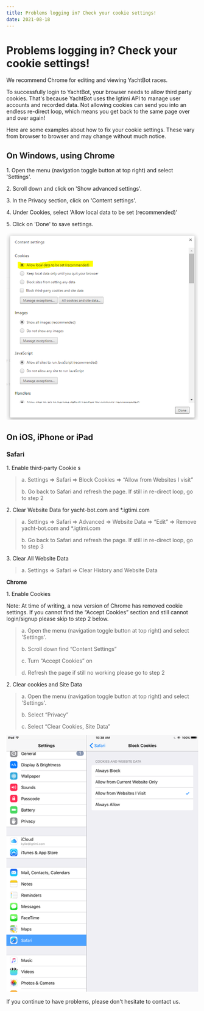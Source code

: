 ```yaml
---
title: Problems logging in? Check your cookie settings!
date: 2021-08-18
---
```


# Problems logging in? Check your cookie settings!

We recommend Chrome for editing and viewing YachtBot races.

To successfully login to YachtBot, your browser needs to allow third party cookies. That's because YachtBot uses the Igtimi API to manage user accounts and recorded data. Not allowing cookies can send you into an endless re-direct loop, which means you get back to the same page over and over again!

Here are some examples about how to fix your cookie settings. These vary from browser to browser and may change without much notice.

## On Windows, using Chrome

1\. Open the menu (navigation toggle button at top right) and select 'Settings'.

2\. Scroll down and click on 'Show advanced settings'.

3\. In the Privacy section, click on 'Content settings'.

4\. Under Cookies, select 'Allow local data to be set (recommended)'

5\. Click on 'Done' to save settings.

<img src="../../../assets/images/blob1454364198671.png" alt=""  />

## On iOS, iPhone or iPad

### Safari

1\. Enable third-party Cookie s

> a. Settings => Safari => Block Cookies => “Allow from Websites I visit”
>
> b. Go back to Safari and refresh the page. If still in re-direct loop, go to step 2

2\. Clear Website Data for yacht-bot.com and \*.igtimi.com

> a. Settings => Safari => Advanced => Website Data => “Edit” => Remove yacht-bot.com and \*.igtimi.com
>
> b. Go back to Safari and refresh the page. If still in re-direct loop, go to step 3

3\. Clear All Website Data

> a. Settings => Safari => Clear History and Website Data

**Chrome**

1\. Enable Cookies

Note: At time of writing, a new version of Chrome has removed cookie settings. If you cannot find the “Accept Cookies” section and still cannot login/signup please skip to step 2 below.

> a. Open the menu (navigation toggle button at top right) and select 'Settings'.
>
> b. Scroll down find “Content Settings”
>
> c. Turn “Accept Cookies” on
>
> d. Refresh the page if still no working please go to step 2

2\. Clear cookies and Site Data

> a. Open the menu (navigation toggle button at top right) and select 'Settings'.
>
> b. Select “Privacy”
>
> c. Select “Clear Cookies, Site Data”

<img src="../../../assets/images/blob1456213907124.png" alt=""  />

If you continue to have problems, please don't hesitate to contact us.
